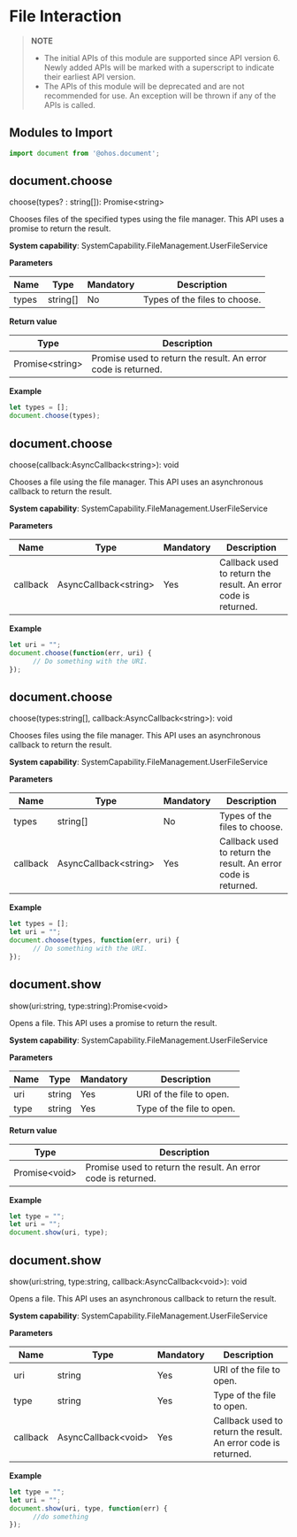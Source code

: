 # File Interaction

> **NOTE**<br/>
> - The initial APIs of this module are supported since API version 6. Newly added APIs will be marked with a superscript to indicate their earliest API version.
> - The APIs of this module will be deprecated and are not recommended for use. An exception will be thrown if any of the APIs is called.

## Modules to Import

```js
import document from '@ohos.document';
```

## document.choose

choose(types? : string[]): Promise&lt;string&gt;

Chooses files of the specified types using the file manager. This API uses a promise to return the result.

**System capability**: SystemCapability.FileManagement.UserFileService

**Parameters**

| Name| Type  | Mandatory| Description                        |
| ------ | ------ | ---- | ---------------------------- |
| types   | string[] | No  | Types of the files to choose. |

**Return value**

| Type                 | Description          |
| --------------------- | -------------- |
| Promise&lt;string&gt; | Promise used to return the result. An error code is returned.|

**Example**

  ```js
  let types = [];
  document.choose(types);
  ```
## document.choose

choose(callback:AsyncCallback&lt;string&gt;): void

Chooses a file using the file manager. This API uses an asynchronous callback to return the result.

**System capability**: SystemCapability.FileManagement.UserFileService

**Parameters**

| Name  | Type                       | Mandatory| Description                        |
| -------- | --------------------------- | ---- | ---------------------------- |
| callback | AsyncCallback&lt;string&gt; | Yes  | Callback used to return the result. An error code is returned.|

**Example**

  ```js
  let uri = "";
  document.choose(function(err, uri) {
        // Do something with the URI. 
  });
  ```
## document.choose

choose(types:string[], callback:AsyncCallback&lt;string&gt;): void

Chooses files using the file manager. This API uses an asynchronous callback to return the result.

**System capability**: SystemCapability.FileManagement.UserFileService

**Parameters**

| Name  | Type                       | Mandatory| Description                        |
| -------- | --------------------------- | ---- | ---------------------------- |
| types    | string[]                      | No  | Types of the files to choose.|
| callback | AsyncCallback&lt;string&gt; | Yes  | Callback used to return the result. An error code is returned.|

**Example**

  ```js
  let types = [];
  let uri = "";
  document.choose(types, function(err, uri) {
        // Do something with the URI. 
  });
  ```

## document.show

show(uri:string, type:string):Promise&lt;void&gt;

Opens a file. This API uses a promise to return the result.

**System capability**: SystemCapability.FileManagement.UserFileService

**Parameters**

| Name| Type  | Mandatory| Description                        |
| ---- | ------ | ---- | ---------------------------- |
| uri | string | Yes  | URI of the file to open.|
| type | string | Yes  | Type of the file to open.|

**Return value**

| Type                 | Description        |
| --------------------- | ------------ |
| Promise&lt;void&gt; | Promise used to return the result. An error code is returned.|

**Example**

  ```js
  let type = "";
  let uri = "";
  document.show(uri, type);
  ```

## document.show

show(uri:string, type:string, callback:AsyncCallback&lt;void&gt;): void

Opens a file. This API uses an asynchronous callback to return the result.

**System capability**: SystemCapability.FileManagement.UserFileService

**Parameters**

| Name  | Type                       | Mandatory| Description                        |
| -------- | --------------------------- | ---- | ---------------------------- |
| uri | string | Yes  | URI of the file to open.|
| type | string | Yes  | Type of the file to open.|
| callback | AsyncCallback&lt;void&gt; | Yes  | Callback used to return the result. An error code is returned.  |

**Example**

  ```js
  let type = "";
  let uri = "";
  document.show(uri, type, function(err) {
        //do something
  });
  ```
